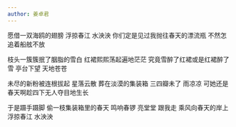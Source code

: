 ```yaml
---
author: 姜卓君
---
```

愿借一双海鸥的翅膀
浮掠春江 水泱泱
你们定是见过我抛往春天的漂流瓶
不然怎追着船舷不放

枝头一簇簇抿了胭脂的雪白
红裙熙熙荡起遍地茫茫
究竟雪醉了红裙或是红裙醉了雪
亭台下望 天地苍苍

未尽的新粉被连根拔起
星落云散 葬在淡漠的集装箱
三四瓣未了 雨凉凉
可她还是春天啊趁四下无人夺目地生长

于是蹑手蹑脚 偷一枝集装箱里的春天
鸣响春锣 亮堂堂
跟我走 乘风向春天的岸上
浮掠春江 水泱泱
